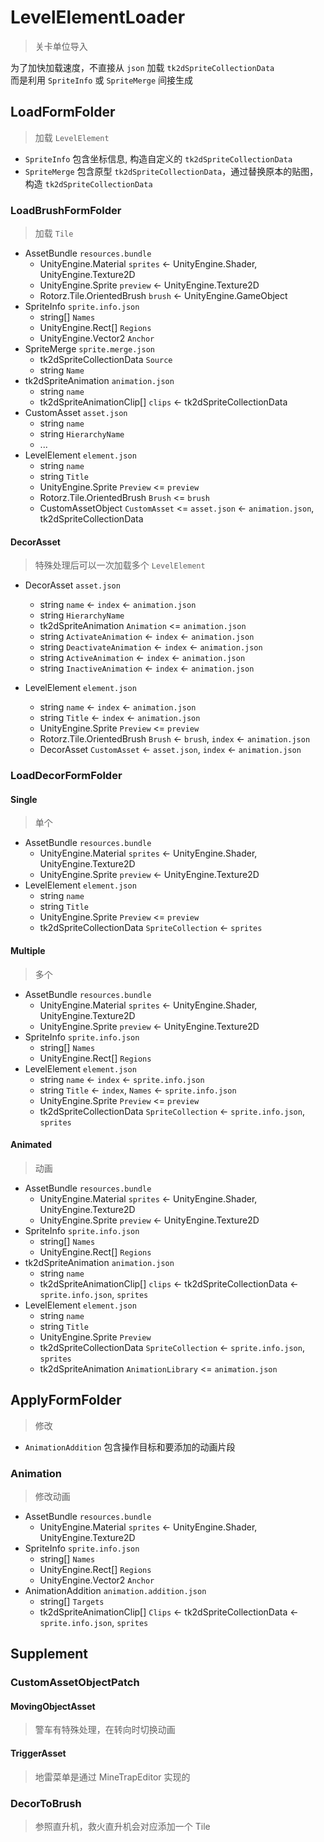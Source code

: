 ﻿# LevelElementLoader

> 关卡单位导入

为了加快加载速度，不直接从 `json` 加载 `tk2dSpriteCollectionData`  
而是利用 `SpriteInfo` 或 `SpriteMerge` 间接生成

## LoadFormFolder

> 加载 `LevelElement`

- `SpriteInfo` 包含坐标信息, 构造自定义的 `tk2dSpriteCollectionData`
- `SpriteMerge` 包含原型 `tk2dSpriteCollectionData`，通过替换原本的贴图，构造 `tk2dSpriteCollectionData`

### LoadBrushFormFolder

> 加载 `Tile`

- AssetBundle `resources.bundle`
  * UnityEngine.Material `sprites` <- UnityEngine.Shader, UnityEngine.Texture2D
  * UnityEngine.Sprite `preview` <- UnityEngine.Texture2D
  * Rotorz.Tile.OrientedBrush `brush` <- UnityEngine.GameObject
- SpriteInfo `sprite.info.json`
  * string[] `Names`
  * UnityEngine.Rect[] `Regions`
  * UnityEngine.Vector2 `Anchor`
- SpriteMerge `sprite.merge.json`
  * tk2dSpriteCollectionData `Source`
  * string `Name`
- tk2dSpriteAnimation `animation.json`
  * string `name`
  * tk2dSpriteAnimationClip[] `clips` <- tk2dSpriteCollectionData
- CustomAsset `asset.json`
  * string `name`
  * string `HierarchyName`
  * ...
- LevelElement `element.json`
  * string `name`
  * string `Title`
  * UnityEngine.Sprite `Preview` <= `preview`
  * Rotorz.Tile.OrientedBrush `Brush` <= `brush`
  * CustomAssetObject `CustomAsset` <= `asset.json` <- `animation.json`, tk2dSpriteCollectionData

#### DecorAsset

> 特殊处理后可以一次加载多个 `LevelElement`

- DecorAsset `asset.json`
  * string `name` <- `index` <- `animation.json`
  * string `HierarchyName`
  * tk2dSpriteAnimation `Animation` <= `animation.json`
  * string `ActivateAnimation` <- `index` <- `animation.json`
  * string `DeactivateAnimation` <- `index` <- `animation.json`
  * string `ActiveAnimation` <- `index` <- `animation.json`
  * string `InactiveAnimation` <- `index` <- `animation.json`

- LevelElement `element.json`
  * string `name` <- `index` <- `animation.json`
  * string `Title` <- `index` <- `animation.json`
  * UnityEngine.Sprite `Preview` <= `preview`
  * Rotorz.Tile.OrientedBrush `Brush` <- `brush`, `index` <- `animation.json`
  * DecorAsset `CustomAsset` <- `asset.json`, `index` <- `animation.json`

### LoadDecorFormFolder

#### Single

> 单个

- AssetBundle `resources.bundle`
  * UnityEngine.Material `sprites` <- UnityEngine.Shader, UnityEngine.Texture2D
  * UnityEngine.Sprite `preview` <- UnityEngine.Texture2D
- LevelElement `element.json`
  * string `name`
  * string `Title`
  * UnityEngine.Sprite `Preview` <= `preview`
  * tk2dSpriteCollectionData `SpriteCollection` <- `sprites`

#### Multiple

> 多个

- AssetBundle `resources.bundle`
  * UnityEngine.Material `sprites` <- UnityEngine.Shader, UnityEngine.Texture2D
  * UnityEngine.Sprite `preview` <- UnityEngine.Texture2D
- SpriteInfo `sprite.info.json`
  * string[] `Names`
  * UnityEngine.Rect[] `Regions`
- LevelElement `element.json`
  * string `name` <- `index` <- `sprite.info.json`
  * string `Title` <- `index`, `Names` <- `sprite.info.json`
  * UnityEngine.Sprite `Preview` <= `preview`
  * tk2dSpriteCollectionData `SpriteCollection` <- `sprite.info.json`, `sprites`

#### Animated

> 动画

- AssetBundle `resources.bundle`
  * UnityEngine.Material `sprites` <- UnityEngine.Shader, UnityEngine.Texture2D
  * UnityEngine.Sprite `preview` <- UnityEngine.Texture2D
- SpriteInfo `sprite.info.json`
  * string[] `Names`
  * UnityEngine.Rect[] `Regions`
- tk2dSpriteAnimation `animation.json`
  * string `name`
  * tk2dSpriteAnimationClip[] `clips` <- tk2dSpriteCollectionData <- `sprite.info.json`, `sprites`
- LevelElement `element.json`
  * string `name`
  * string `Title`
  * UnityEngine.Sprite `Preview`
  * tk2dSpriteCollectionData `SpriteCollection` <- `sprite.info.json`, `sprites`
  * tk2dSpriteAnimation `AnimationLibrary` <= `animation.json`

## ApplyFormFolder

> 修改

- `AnimationAddition` 包含操作目标和要添加的动画片段

### Animation

> 修改动画

- AssetBundle `resources.bundle`
  * UnityEngine.Material `sprites` <- UnityEngine.Shader, UnityEngine.Texture2D
- SpriteInfo `sprite.info.json`
  * string[] `Names`
  * UnityEngine.Rect[] `Regions`
  * UnityEngine.Vector2 `Anchor`
- AnimationAddition `animation.addition.json`
  * string[] `Targets`
  * tk2dSpriteAnimationClip[] `Clips` <- tk2dSpriteCollectionData <- `sprite.info.json`, `sprites`

## Supplement

### CustomAssetObjectPatch

#### MovingObjectAsset

> 警车有特殊处理，在转向时切换动画

#### TriggerAsset

> 地雷菜单是通过 MineTrapEditor 实现的

### DecorToBrush

> 参照直升机，救火直升机会对应添加一个 Tile